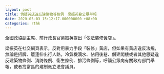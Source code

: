 ```yaml
---
layout: post
title: 倘疑黃店違反建築物等條例　梁振英籲公眾舉報
date: 2020-05-03 15:12:17.000000000 +08:00
categories: rthk
---
```


全國政協副主席、前行政長官梁振英提出「依法裝修黃店」。

梁振英在社交網頁表示，反對用暴力手段「裝修」黃店，但如果有黃店違反法規，無論是招牌、簷篷伸出行人路，冷氣機滴水、佔用後巷、僭建閣樓或者其他思疑違反建築物條例、消防條例、衛生條例、排污條例等，呼籲公眾向有關政府部門舉報，或者找當區的建制派立法會議員。
